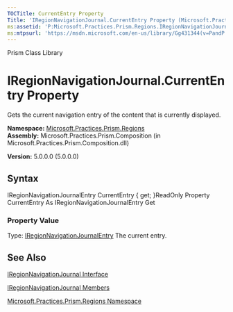 ```yaml
---
TOCTitle: CurrentEntry Property
Title: 'IRegionNavigationJournal.CurrentEntry Property (Microsoft.Practices.Prism.Regions)'
ms:assetid: 'P:Microsoft.Practices.Prism.Regions.IRegionNavigationJournal.CurrentEntry'
ms:mtpsurl: 'https://msdn.microsoft.com/en-us/library/Gg431344(v=PandP.50)'
---
```


Prism Class Library

IRegionNavigationJournal.CurrentEntry Property
==================================================

Gets the current navigation entry of the content that is currently displayed.

**Namespace:** [Microsoft.Practices.Prism.Regions](https://msdn.microsoft.com/n:microsoft.practices.prism.regions)
**Assembly:** Microsoft.Practices.Prism.Composition (in Microsoft.Practices.Prism.Composition.dll)

**Version:** 5.0.0.0 (5.0.0.0)

## Syntax


<span id="syntaxToggle"></span>IRegionNavigationJournalEntry CurrentEntry { get; }ReadOnly Property CurrentEntry As IRegionNavigationJournalEntry Get
### Property Value

Type: [IRegionNavigationJournalEntry](https://msdn.microsoft.com/t:microsoft.practices.prism.regions.iregionnavigationjournalentry)
The current entry.

See Also
--------


[IRegionNavigationJournal Interface](https://msdn.microsoft.com/t:microsoft.practices.prism.regions.iregionnavigationjournal)

[IRegionNavigationJournal Members](https://msdn.microsoft.com/allmembers.t:microsoft.practices.prism.regions.iregionnavigationjournal)

[Microsoft.Practices.Prism.Regions Namespace](https://msdn.microsoft.com/n:microsoft.practices.prism.regions)
